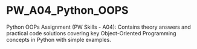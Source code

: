 # PW_A04_Python_OOPS
Python OOPs Assignment (PW Skills - A04): Contains theory answers and practical code solutions covering key Object-Oriented Programming concepts in Python with simple examples.

